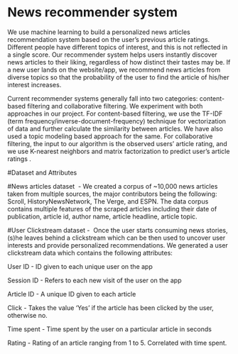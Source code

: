 # News recommender system

We use machine learning to build a personalized news articles recommendation system
based on the user’s previous article ratings. Different people have different topics of interest,
and this is not reflected in a single score. Our recommender system helps users instantly
discover news articles to their liking, regardless of how distinct their tastes may be. If a new
user lands on the website/app, we recommend news articles from diverse topics so that the probability
of the user to find the article of his/her interest increases.

Current recommender systems generally fall into two categories: content-based filtering and
collaborative filtering. We experiment with both approaches in our project. For content-based
filtering, we use the TF-IDF (term frequency/inverse-document-frequency) technique for
vectorization of data and further calculate the similarity between articles. We have also used a
topic modeling based approach for the same. For collaborative filtering, the input to our
algorithm is the observed users’ article rating, and we use K-nearest neighbors and matrix
factorization to predict user’s article ratings​ .

#Dataset and Attributes

#News articles dataset ​ - We created a corpus of ~10,000 news articles taken from multiple
sources, the major contributors being the following: Scroll, HistoryNewsNetwork, The Verge,
and ESPN. The data corpus contains multiple features of the scraped articles including their
date of publication, article id, author name, article headline, article topic.

#User Clickstream dataset - ​ Once the user starts consuming news stories, (s)he leaves behind a
clickstream which can be then used to uncover user interests and provide personalized
recommendations. We generated a user clickstream data which contains the following
attributes:

User ID     -  ID given to each unique user on the app

Session ID  -  Refers to each new visit of the user on the app

Article ID  -  A unique ID given to each article

Click       -  Takes the value ‘Yes’ if the article has been clicked by the user, otherwise no.

Time spent  -  Time spent by the user on a particular article in seconds

Rating      -  Rating of an article ranging from 1 to 5. Correlated with time spent.
